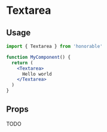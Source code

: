 # Textarea

## Usage

```jsx
import { Textarea } from 'honorable'

function MyComponent() {
  return (
    <Textarea>
      Hello world
    </Textarea>
  )
}
```

## Props

TODO
